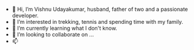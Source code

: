 - 👋 Hi, I’m Vishnu Udayakumar, husband, father of two and a passionate developer. 
- 👀 I’m interested in trekking, tennis and spending time with my family. 
- 🌱 I’m currently learning what I don't know. 
- 💞️ I’m looking to collaborate on ...
- 📫 

<!---
picoage/picoage is a ✨ special ✨ repository because its `README.md` (this file) appears on your GitHub profile.
You can click the Preview link to take a look at your changes.
--->
